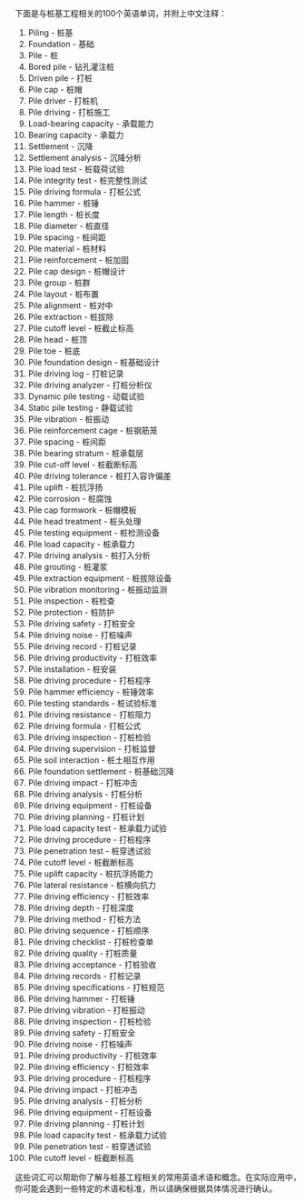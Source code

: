 下面是与桩基工程相关的100个英语单词，并附上中文注释：

1. Piling - 桩基
2. Foundation - 基础
3. Pile - 桩
4. Bored pile - 钻孔灌注桩
5. Driven pile - 打桩
6. Pile cap - 桩帽
7. Pile driver - 打桩机
8. Pile driving - 打桩施工
9. Load-bearing capacity - 承载能力
10. Bearing capacity - 承载力
11. Settlement - 沉降
12. Settlement analysis - 沉降分析
13. Pile load test - 桩载荷试验
14. Pile integrity test - 桩完整性测试
15. Pile driving formula - 打桩公式
16. Pile hammer - 桩锤
17. Pile length - 桩长度
18. Pile diameter - 桩直径
19. Pile spacing - 桩间距
20. Pile material - 桩材料
21. Pile reinforcement - 桩加固
22. Pile cap design - 桩帽设计
23. Pile group - 桩群
24. Pile layout - 桩布置
25. Pile alignment - 桩对中
26. Pile extraction - 桩拔除
27. Pile cutoff level - 桩截止标高
28. Pile head - 桩顶
29. Pile toe - 桩底
30. Pile foundation design - 桩基础设计
31. Pile driving log - 打桩记录
32. Pile driving analyzer - 打桩分析仪
33. Dynamic pile testing - 动载试验
34. Static pile testing - 静载试验
35. Pile vibration - 桩振动
36. Pile reinforcement cage - 桩钢筋笼
37. Pile spacing - 桩间距
38. Pile bearing stratum - 桩承载层
39. Pile cut-off level - 桩截断标高
40. Pile driving tolerance - 桩打入容许偏差
41. Pile uplift - 桩抗浮扬
42. Pile corrosion - 桩腐蚀
43. Pile cap formwork - 桩帽模板
44. Pile head treatment - 桩头处理
45. Pile testing equipment - 桩检测设备
46. Pile load capacity - 桩承载力
47. Pile driving analysis - 桩打入分析
48. Pile grouting - 桩灌浆
49. Pile extraction equipment - 桩拔除设备
50. Pile vibration monitoring - 桩振动监测
51. Pile inspection - 桩检查
52. Pile protection - 桩防护
53. Pile driving safety - 打桩安全
54. Pile driving noise - 打桩噪声
55. Pile driving record - 打桩记录
56. Pile driving productivity - 打桩效率
57. Pile installation - 桩安装
58. Pile driving procedure - 打桩程序
59. Pile hammer efficiency - 桩锤效率
60. Pile testing standards - 桩试验标准
61. Pile driving resistance - 打桩阻力
62. Pile driving formula - 打桩公式
63. Pile driving inspection - 打桩检验
64. Pile driving supervision - 打桩监督
65. Pile soil interaction - 桩土相互作用
66. Pile foundation settlement - 桩基础沉降
67. Pile driving impact - 打桩冲击
68. Pile driving analysis - 打桩分析
69. Pile driving equipment - 打桩设备
70. Pile driving planning - 打桩计划
71. Pile load capacity test - 桩承载力试验
72. Pile driving procedure - 打桩程序
73. Pile penetration test - 桩穿透试验
74. Pile cutoff level - 桩截断标高
75. Pile uplift capacity - 桩抗浮扬能力
76. Pile lateral resistance - 桩横向抗力
77. Pile driving efficiency - 打桩效率
78. Pile driving depth - 打桩深度
79. Pile driving method - 打桩方法
80. Pile driving sequence - 打桩顺序
81. Pile driving checklist - 打桩检查单
82. Pile driving quality - 打桩质量
83. Pile driving acceptance - 打桩验收
84. Pile driving records - 打桩记录
85. Pile driving specifications - 打桩规范
86. Pile driving hammer - 打桩锤
87. Pile driving vibration - 打桩振动
88. Pile driving inspection - 打桩检验
89. Pile driving safety - 打桩安全
90. Pile driving noise - 打桩噪声
91. Pile driving productivity - 打桩效率
92. Pile driving efficiency - 打桩效率
93. Pile driving procedure - 打桩程序
94. Pile driving impact - 打桩冲击
95. Pile driving analysis - 打桩分析
96. Pile driving equipment - 打桩设备
97. Pile driving planning - 打桩计划
98. Pile load capacity test - 桩承载力试验
99. Pile penetration test - 桩穿透试验
100. Pile cutoff level - 桩截断标高

这些词汇可以帮助你了解与桩基工程相关的常用英语术语和概念。在实际应用中，你可能会遇到一些特定的术语和标准，所以请确保根据具体情况进行确认。
